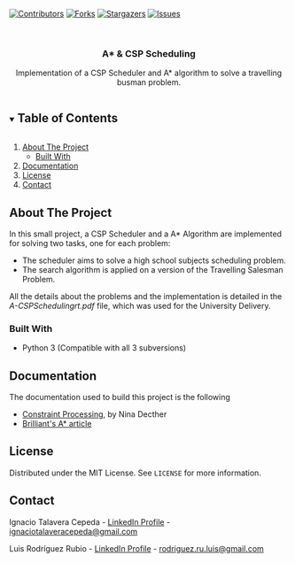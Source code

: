 <!--
*** Thanks for checking out the Best-README-Template. If you have a suggestion
*** that would make this better, please fork the A-CSPScheduling and create a pull request
*** or simply open an issue with the tag "enhancement".
*** Thanks again! Now go create something AMAZING! :D
***
***
***
*** To avoid retyping too much info. Do a search and replace for the following:
*** ignacioct, A-CSPScheduling_name, twitter_handle, email, project_title, project_description
-->



<!-- PROJECT SHIELDS -->
<!--
*** I'm using markdown "reference style" links for readability.
*** Reference links are enclosed in brackets [ ] instead of parentheses ( ).
*** See the bottom of this document for the declaration of the reference variables
*** for contributors-url, forks-url, etc. This is an optional, concise syntax you may use.
*** https://www.markdownguide.org/basic-syntax/#reference-style-links
-->
[![Contributors][contributors-shield]][contributors-url]
[![Forks][forks-shield]][forks-url]
[![Stargazers][stars-shield]][stars-url]
[![Issues][issues-shield]][issues-url]



<!-- PROJECT LOGO -->
<br />
<p align="center">
  <a href="https://github.com/ignacioct/A*&CSPScheduling">
  </a>

  <h3 align="center">A* & CSP Scheduling</h3>

  <p align="center">
    Implementation of a CSP Scheduler and A* algorithm to solve a travelling busman problem.
    <br />
  </p>
</p>



<!-- TABLE OF CONTENTS -->
<details open="open">
  <summary><h2 style="display: inline-block">Table of Contents</h2></summary>
  <ol>
    <li>
      <a href="#about-the-project">About The Project</a>
      <ul>
        <li><a href="#built-with">Built With</a></li>
      </ul>
    </li>
    <li><a href="#documentation">Documentation</a></li>
    <li><a href="#license">License</a></li>
    <li><a href="#contact">Contact</a></li>
  </ol>
</details>



<!-- ABOUT THE PROJECT -->
## About The Project

In this small project, a CSP Scheduler and a A* Algorithm are implemented for solving two tasks, one for each problem:
* The scheduler aims to solve a high school subjects scheduling problem.
* The search algorithm is applied on a version of the Travelling Salesman Problem.

All the details about the problems and the implementation is detailed in the *A-CSPSchedulingrt.pdf* file, which was used for the University Delivery.



### Built With

* Python 3 (Compatible with all 3 subversions)

<!-- GETTING STARTED -->
## Documentation
The documentation used to build this project is the following
* [Constraint Processing](https://www.ics.uci.edu/~dechter/books/index.html), by Nina Decther
* [Brilliant's A* article](https://brilliant.org/wiki/a-star-search/)


<!-- LICENSE -->
## License

Distributed under the MIT License. See `LICENSE` for more information.



<!-- CONTACT -->
## Contact

Ignacio Talavera Cepeda - [LinkedIn Profile](https://www.linkedin.com/in/ignacio-talavera-cepeda/) - ignaciotalaveracepeda@gmail.com

Luis Rodríguez Rubio - [LinkedIn Profile](https://www.linkedin.com/in/luis-rodriguez-rubio/) - rodriguez.ru.luis@gmail.com



<!-- MARKDOWN LINKS & IMAGES -->
[contributors-shield]: https://img.shields.io/github/contributors/ignacioct/A-CSPScheduling.svg?style=for-the-badge
[contributors-url]: https://github.com/ignacioct/A-CSPScheduling/graphs/contributors
[forks-shield]: https://img.shields.io/github/forks/ignacioct/A-CSPScheduling.svg?style=for-the-badge
[forks-url]: https://github.com/ignacioct/A-CSPScheduling/network/members
[stars-shield]: https://img.shields.io/github/stars/ignacioct/A-CSPScheduling.svg?style=for-the-badge
[stars-url]: https://github.com/ignacioct/A-CSPScheduling/stargazers
[issues-shield]: https://img.shields.io/github/issues/ignacioct/A-CSPScheduling.svg?style=for-the-badge
[issues-url]: https://github.com/ignacioct/A-CSPScheduling/issues
[license-shield]: https://img.shields.io/github/license/ignacioct/A-CSPScheduling.svg?style=for-the-badge
[license-url]: https://github.com/ignacioct/A-CSPScheduling/blob/master/LICENSE.txt
[linkedin-shield]: https://img.shields.io/badge/-LinkedIn-black.svg?style=for-the-badge&logo=linkedin&colorB=555
[linkedin-url]: https://linkedin.com/in/ignacioct
